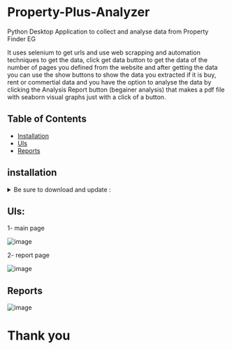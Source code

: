 # Property-Plus-Analyzer
Python Desktop Application to collect and analyse data from Property Finder EG

It uses selenium to get urls and use web scrapping and automation techniques to get the data, click get data button to get the data of the number of pages you defined from the website and after getting the data you can use the show buttons to show the data you extracted if it is buy, rent or commertial data and you have the option to analyse the data by clicking the Analysis Report button (begainer analysis) that makes a pdf file with seaborn visual graphs just with a click of a button.


## Table of Contents
- [Installation](#installation)
- [UIs](#UIs)
- [Reports](#Reports)

## installation

<details closed>
    <summary>Be sure to download and update : </summary>
    <ul>
        <li>numpy</li>
        <li>pandas</li>
        <li>sqlite3</li>
        <li>selenium</li>
        <li>pyqt5</li>
        <li>matplotlib</li>
        <li>seaborn</li>
    </ul>
</details>

## UIs:

1- main page

![image](https://github.com/Ahmed-Ashraf-Khalil/Property-Plus-Analyzer/assets/59618586/f34d71dd-53bf-4242-bd58-851d1a2883c1)

2- report page

![image](https://github.com/Ahmed-Ashraf-Khalil/Property-Plus-Analyzer/assets/59618586/69f8d483-1bdf-4190-a312-7ca5c88e4a79)

## Reports

![image](https://github.com/Ahmed-Ashraf-Khalil/Property-Plus-Analyzer/assets/59618586/46a955d1-accb-45a9-b0b0-2e9599b73521)


# Thank you 

